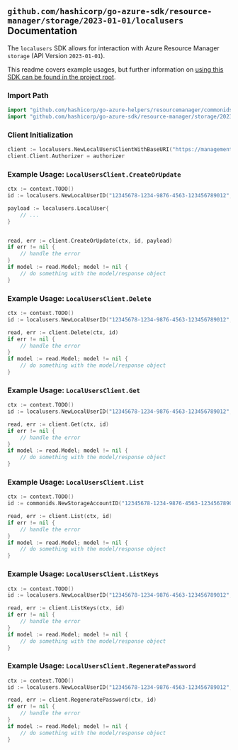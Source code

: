 
## `github.com/hashicorp/go-azure-sdk/resource-manager/storage/2023-01-01/localusers` Documentation

The `localusers` SDK allows for interaction with Azure Resource Manager `storage` (API Version `2023-01-01`).

This readme covers example usages, but further information on [using this SDK can be found in the project root](https://github.com/hashicorp/go-azure-sdk/tree/main/docs).

### Import Path

```go
import "github.com/hashicorp/go-azure-helpers/resourcemanager/commonids"
import "github.com/hashicorp/go-azure-sdk/resource-manager/storage/2023-01-01/localusers"
```


### Client Initialization

```go
client := localusers.NewLocalUsersClientWithBaseURI("https://management.azure.com")
client.Client.Authorizer = authorizer
```


### Example Usage: `LocalUsersClient.CreateOrUpdate`

```go
ctx := context.TODO()
id := localusers.NewLocalUserID("12345678-1234-9876-4563-123456789012", "example-resource-group", "accountName", "username")

payload := localusers.LocalUser{
	// ...
}


read, err := client.CreateOrUpdate(ctx, id, payload)
if err != nil {
	// handle the error
}
if model := read.Model; model != nil {
	// do something with the model/response object
}
```


### Example Usage: `LocalUsersClient.Delete`

```go
ctx := context.TODO()
id := localusers.NewLocalUserID("12345678-1234-9876-4563-123456789012", "example-resource-group", "accountName", "username")

read, err := client.Delete(ctx, id)
if err != nil {
	// handle the error
}
if model := read.Model; model != nil {
	// do something with the model/response object
}
```


### Example Usage: `LocalUsersClient.Get`

```go
ctx := context.TODO()
id := localusers.NewLocalUserID("12345678-1234-9876-4563-123456789012", "example-resource-group", "accountName", "username")

read, err := client.Get(ctx, id)
if err != nil {
	// handle the error
}
if model := read.Model; model != nil {
	// do something with the model/response object
}
```


### Example Usage: `LocalUsersClient.List`

```go
ctx := context.TODO()
id := commonids.NewStorageAccountID("12345678-1234-9876-4563-123456789012", "example-resource-group", "storageAccountName")

read, err := client.List(ctx, id)
if err != nil {
	// handle the error
}
if model := read.Model; model != nil {
	// do something with the model/response object
}
```


### Example Usage: `LocalUsersClient.ListKeys`

```go
ctx := context.TODO()
id := localusers.NewLocalUserID("12345678-1234-9876-4563-123456789012", "example-resource-group", "accountName", "username")

read, err := client.ListKeys(ctx, id)
if err != nil {
	// handle the error
}
if model := read.Model; model != nil {
	// do something with the model/response object
}
```


### Example Usage: `LocalUsersClient.RegeneratePassword`

```go
ctx := context.TODO()
id := localusers.NewLocalUserID("12345678-1234-9876-4563-123456789012", "example-resource-group", "accountName", "username")

read, err := client.RegeneratePassword(ctx, id)
if err != nil {
	// handle the error
}
if model := read.Model; model != nil {
	// do something with the model/response object
}
```
